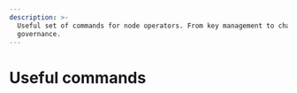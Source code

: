 ```yaml
---
description: >-
  Useful set of commands for node operators. From key management to chain
  governance.
---
```


# Useful commands

